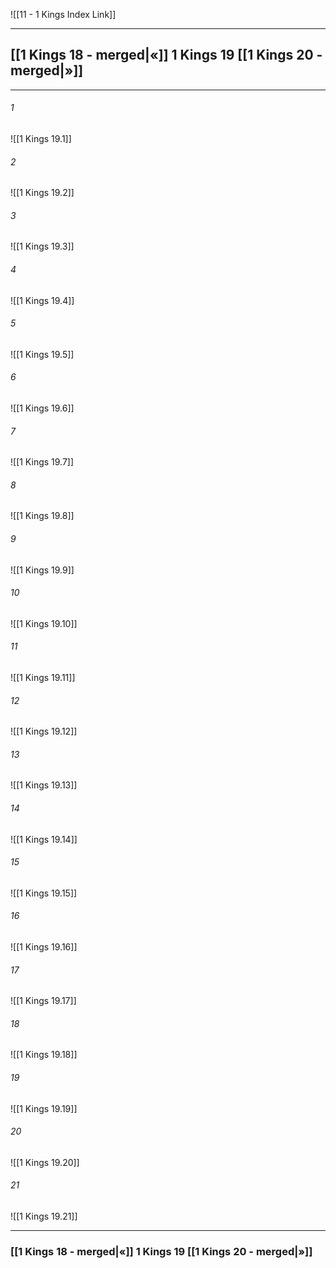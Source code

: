 ![[11 - 1 Kings Index Link]]

---
##  [[1 Kings 18 - merged|«]] 1 Kings 19 [[1 Kings 20 - merged|»]]

---

###### 1
![[1 Kings 19.1]] 

###### 2
![[1 Kings 19.2]] 

###### 3
![[1 Kings 19.3]] 

###### 4
![[1 Kings 19.4]]

###### 5 
![[1 Kings 19.5]] 

###### 6
![[1 Kings 19.6]] 

###### 7
![[1 Kings 19.7]] 

###### 8
![[1 Kings 19.8]] 

###### 9
![[1 Kings 19.9]] 

###### 10
![[1 Kings 19.10]] 

###### 11
![[1 Kings 19.11]] 

###### 12
![[1 Kings 19.12]]

###### 13
![[1 Kings 19.13]] 

###### 14
![[1 Kings 19.14]] 

###### 15
![[1 Kings 19.15]]

###### 16
![[1 Kings 19.16]] 

###### 17
![[1 Kings 19.17]]

###### 18
![[1 Kings 19.18]] 

###### 19
![[1 Kings 19.19]] 

###### 20
![[1 Kings 19.20]]

###### 21
![[1 Kings 19.21]] 


---
###  [[1 Kings 18 - merged|«]] 1 Kings 19 [[1 Kings 20 - merged|»]]